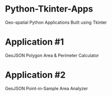 # Python-Tkinter-Apps
Geo-spatial Python Applications Built using Tkinter

# Application #1

GeoJSON Polygon Area & Perimeter Calculator

# Application #2

GeoJSON Point-in-Sample Area Analyzer
